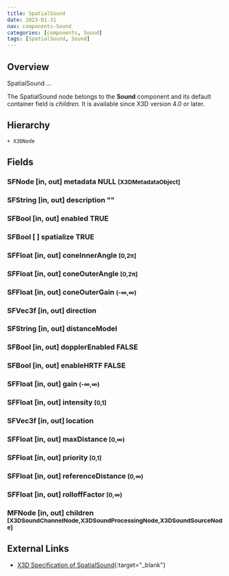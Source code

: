 ```yaml
---
title: SpatialSound
date: 2023-01-31
nav: components-Sound
categories: [components, Sound]
tags: [SpatialSound, Sound]
---
```

<style>
.post h3 {
   word-spacing: 0.2em;
}
</style>

## Overview

SpatialSound ...

The SpatialSound node belongs to the **Sound** component and its default container field is *children.* It is available since X3D version 4.0 or later.

## Hierarchy

```
+ X3DNode
```

## Fields

### SFNode [in, out] **metadata** NULL <small>[X3DMetadataObject]</small>

### SFString [in, out] **description** ""

### SFBool [in, out] **enabled** TRUE

### SFBool [ ] **spatialize** TRUE

### SFFloat [in, out] **coneInnerAngle** <small>[0,2π]</small>

### SFFloat [in, out] **coneOuterAngle** <small>[0,2π]</small>

### SFFloat [in, out] **coneOuterGain** <small>(-∞,∞)</small>

### SFVec3f [in, out] **direction** <small></small>

### SFString [in, out] **distanceModel** <small></small>

### SFBool [in, out] **dopplerEnabled** FALSE

### SFBool [in, out] **enableHRTF** FALSE

### SFFloat [in, out] **gain** <small>(-∞,∞)</small>

### SFFloat [in, out] **intensity** <small>[0,1]</small>

### SFVec3f [in, out] **location** <small></small>

### SFFloat [in, out] **maxDistance** <small>[0,∞)</small>

### SFFloat [in, out] **priority** <small>[0,1]</small>

### SFFloat [in, out] **referenceDistance** <small>[0,∞)</small>

### SFFloat [in, out] **rolloffFactor** <small>[0,∞)</small>

### MFNode [in, out] **children** <small>[X3DSoundChannelNode,X3DSoundProcessingNode,X3DSoundSourceNode]</small>

## External Links

- [X3D Specification of SpatialSound](https://www.web3d.org/documents/specifications/19775-1/V4.0/Part01/components/sound.html#SpatialSound){:target="_blank"}
